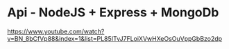 # Api - NodeJS + Express + MongoDb

https://www.youtube.com/watch?v=BN_8bCfVp88&index=1&list=PL85ITvJ7FLoiXVwHXeOsOuVppGbBzo2dp